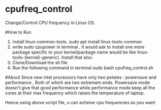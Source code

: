 # cpufreq_control
Change/Control CPU frequency in Linux OS.

#How to Run
1. install linux-common-tools. sudo apt install linux-tools-common
2. write sudo cpupower in terminal , it would ask to install one more package specific to your kernel(package name would be like linux-tools-(kernel)-generic). Install that also.
3. Clone/Download the sh file
4. Run the following command in terminal sudo bash cpufreq_control.sh

#About
Since new intel processors have only two pstates : powersave and performance , Both of which are two extremem ends.
Powersave mode doesn't give that good performance while performance mode keep all the cores at their max frequency which 
raises the temperature of laptop.

Hence using above script file, u can acheive cpu frequencies as you want


